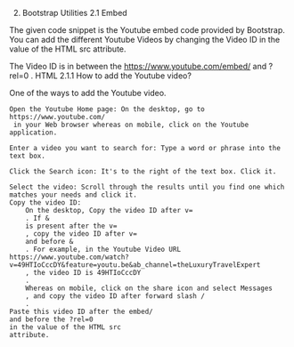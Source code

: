 2. Bootstrap Utilities
2.1 Embed

The given code snippet is the Youtube embed code provided by Bootstrap. You can add the different Youtube Videos by changing the Video ID in the value of the HTML src
 attribute.

The Video ID is in between the https://www.youtube.com/embed/
 and ?rel=0
.
HTML
2.1.1 How to add the Youtube video?

One of the ways to add the Youtube video.

    Open the Youtube Home page: On the desktop, go to https://www.youtube.com/
     in your Web browser whereas on mobile, click on the Youtube application.

    Enter a video you want to search for: Type a word or phrase into the text box.

    Click the Search icon: It's to the right of the text box. Click it.

    Select the video: Scroll through the results until you find one which matches your needs and click it.
    Copy the video ID:
        On the desktop, Copy the video ID after v=
        . If &
        is present after the v=
        , copy the video ID after v=
        and before &
        . For example, in the Youtube Video URL https://www.youtube.com/watch?v=49HTIoCccDY&feature=youtu.be&ab_channel=theLuxuryTravelExpert
        , the video ID is 49HTIoCccDY
        .
        Whereas on mobile, click on the share icon and select Messages
        , and copy the video ID after forward slash /
        .
    Paste this video ID after the embed/
    and before the ?rel=0
    in the value of the HTML src
    attribute.
